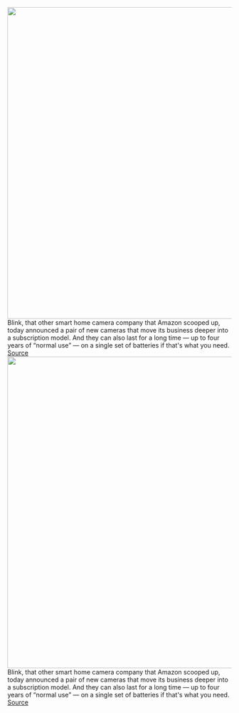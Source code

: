 <img src='https://cdn.vox-cdn.com/thumbor/GHNSuDe5Zvk5Lb1eN3j3rW36R_g=/0x0:2656x1806/1200x800/filters:focal(1116x691:1540x1115)/cdn.vox-cdn.com/uploads/chorus_image/image/67343124/Screen_Shot_2020_09_02_at_1.53.42_PM.0.png' width='700px' /><br/>
Blink, that other smart home camera company that Amazon scooped up, today announced a pair of new cameras that move its business deeper into a subscription model. And they can also last for a long time — up to four years of “normal use” — on a single set of batteries if that's what you need.
<a href='https://www.theverge.com/2020/9/2/21418648/amazon-blink-indoor-outdoor-home-cameras-announced-price'> Source <a/><img src='https://cdn.vox-cdn.com/thumbor/GHNSuDe5Zvk5Lb1eN3j3rW36R_g=/0x0:2656x1806/1200x800/filters:focal(1116x691:1540x1115)/cdn.vox-cdn.com/uploads/chorus_image/image/67343124/Screen_Shot_2020_09_02_at_1.53.42_PM.0.png' width='700px' /><br/>
Blink, that other smart home camera company that Amazon scooped up, today announced a pair of new cameras that move its business deeper into a subscription model. And they can also last for a long time — up to four years of “normal use” — on a single set of batteries if that's what you need.
<a href='https://www.theverge.com/2020/9/2/21418648/amazon-blink-indoor-outdoor-home-cameras-announced-price'> Source <a/>